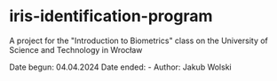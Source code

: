 # iris-identification-program
A project for the "Introduction to Biometrics" class on the University of Science and Technology in Wrocław

Date begun: 04.04.2024
Date ended: -
Author: Jakub Wolski
